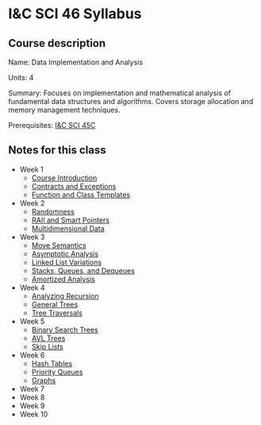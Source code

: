 # I&C SCI 46 Syllabus

## Course description

Name: Data Implementation and Analysis

Units: 4

Summary: Focuses on implementation and mathematical analysis of fundamental data structures and algorithms. Covers storage allocation and memory management techniques.

Prerequisites: [I&C SCI 45C](../../fall-2020/ics-45c/syllabus.md)

## Notes for this class

- Week 1
    - [Course Introduction](./week1/course-intro.md)
    - [Contracts and Exceptions](./week1/exceptions.md)
    - [Function and Class Templates](./week1/templates.md)
- Week 2
    - [Randomness](./week2/randomness.md)
    - [RAII and Smart Pointers](./week2/raii-and-smart-pointers.md)
    - [Multidimensional Data](./week2/multidimensional-data.md)
- Week 3
    - [Move Semantics](./week3/move-semantics.md)
    - [Asymptotic Analysis](./week3/asymptotic-analysis.md)
    - [Linked List Variations](./week3/linked-list-variations.md)
    - [Stacks, Queues, and Dequeues](./week3/stacks-queues-dequeues.md)
    - [Amortized Analysis](./week3/amortized-analysis.md)
- Week 4
    - [Analyzing Recursion](./week4/analyizing-recursion.md)
    - [General Trees](./week4/general-trees.md)
    - [Tree Traversals](./week4/tree-traversals.md)
- Week 5
    - [Binary Search Trees](./week5/binary-search-trees.md)
    - [AVL Trees](./week5/avl-trees.md)
    - [Skip Lists](./week5/skip-lists.md)
- Week 6
    - [Hash Tables](./week6/hash-tables.md)
    - [Priority Queues](./week6/priority-queues.md)
    - [Graphs](./week6/graphs.md)
- Week 7
- Week 8
- Week 9
- Week 10

